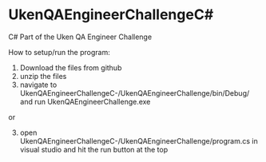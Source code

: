# UkenQAEngineerChallengeC#
 C# Part of the Uken QA Engineer Challenge

How to setup/run the program:
1. Download the files from github
2. unzip the files
3. navigate to UkenQAEngineerChallengeC-/UkenQAEngineerChallenge/bin/Debug/ and run UkenQAEngineerChallenge.exe

or

3. open UkenQAEngineerChallengeC-/UkenQAEngineerChallenge/program.cs in visual studio and hit the run button at the top
